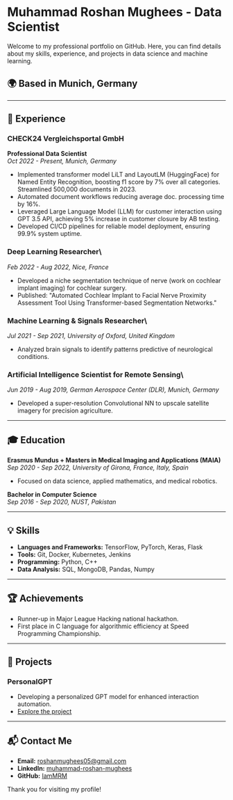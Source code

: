 # Muhammad Roshan Mughees - Data Scientist

Welcome to my professional portfolio on GitHub. Here, you can find details about my skills, experience, and projects in data science and machine learning.

## 🌍 Based in Munich, Germany

---

## 📜 Experience

### **CHECK24 Vergleichsportal GmbH**
**Professional Data Scientist**\
*Oct 2022 - Present, Munich, Germany*
- Implemented transformer model LiLT and LayoutLM (HuggingFace) for Named Entity Recognition, boosting f1 score by 7% over all categories. Streamlined 500,000 documents in 2023.
- Automated document workflows reducing average doc. processing time by 16%.
- Leveraged Large Language Model (LLM) for customer interaction using GPT 3.5 API, achieving 5% increase in customer closure by AB testing.
- Developed CI/CD pipelines for reliable model deployment, ensuring 99.9% system uptime.

### **Deep Learning Researcher**\
*Feb 2022 - Aug 2022, Nice, France*
- Developed a niche segmentation technique of nerve (work on cochlear implant imaging) for cochlear surgery.
- Published: "Automated Cochlear Implant to Facial Nerve Proximity Assessment Tool Using Transformer-based Segmentation Networks."

### **Machine Learning & Signals Researcher**\
*Jul 2021 - Sep 2021, University of Oxford, United Kingdom*
- Analyzed brain signals to identify patterns predictive of neurological conditions.

### **Artificial Intelligence Scientist for Remote Sensing**\
*Jun 2019 - Aug 2019, German Aerospace Center (DLR), Munich, Germany*
- Developed a super-resolution Convolutional NN to upscale satellite imagery for precision agriculture.

---

## 🎓 Education

**Erasmus Mundus + Masters in Medical Imaging and Applications (MAIA)**\
*Sep 2020 - Sep 2022, University of Girona, France, Italy, Spain*
- Focused on data science, applied mathematics, and medical robotics.

**Bachelor in Computer Science**\
*Sep 2016 - Sep 2020, NUST, Pakistan*

---

## 💡 Skills

- **Languages and Frameworks:** TensorFlow, PyTorch, Keras, Flask
- **Tools:** Git, Docker, Kubernetes, Jenkins
- **Programming:** Python, C++
- **Data Analysis:** SQL, MongoDB, Pandas, Numpy

---

## 🏆 Achievements

- Runner-up in Major League Hacking national hackathon.
- First place in C language for algorithmic efficiency at Speed Programming Championship.

---

## 📁 Projects

### **PersonalGPT**
- Developing a personalized GPT model for enhanced interaction automation.
- [Explore the project](https://github.com/IamMRM/personalGPT)

---

## 📬 Contact Me

- **Email:** roshanmughees05@gmail.com
- **LinkedIn:** [muhammad-roshan-mughees](https://www.linkedin.com/in/muhammad-roshan-mughees)
- **GitHub:** [IamMRM](https://github.com/IamMRM)

Thank you for visiting my profile!
